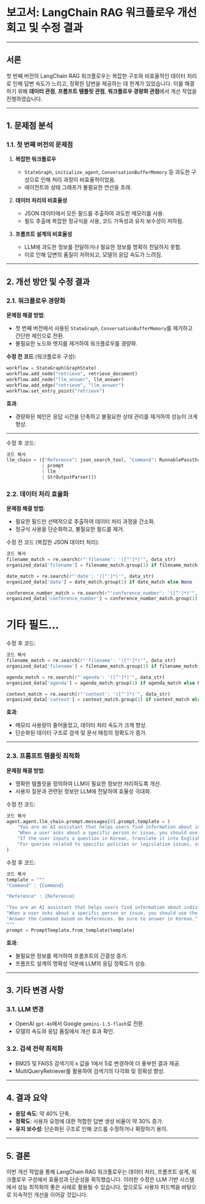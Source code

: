 # **보고서: LangChain RAG 워크플로우 개선 회고 및 수정 결과**

---

## **서론**
첫 번째 버전의 LangChain RAG 워크플로우는 복잡한 구조와 비효율적인 데이터 처리로 인해 답변 속도가 느리고, 정확한 답변을 제공하는 데 한계가 있었습니다. 이를 해결하기 위해 **데이터 관점**, **프롬프트 템플릿 관점**, **워크플로우 경량화 관점**에서 개선 작업을 진행하였습니다.

---

## **1. 문제점 분석**

### **1.1. 첫 번째 버전의 문제점**
1. **복잡한 워크플로우**  
   - `StateGraph`, `initialize_agent`, `ConversationBufferMemory` 등 과도한 구성으로 인해 처리 과정이 비효율적이었음.
   - 에이전트와 상태 그래프가 불필요한 연산을 초래.

2. **데이터 처리의 비효율성**  
   - JSON 데이터에서 모든 필드를 추출하여 과도한 메모리를 사용.
   - 필드 추출에 복잡한 정규식을 사용, 코드 가독성과 유지 보수성이 저하됨.

3. **프롬프트 설계의 비효율성**  
   - LLM에 과도한 정보를 전달하거나 필요한 정보를 명확히 전달하지 못함.
   - 이로 인해 답변의 품질이 저하되고, 모델의 응답 속도가 느려짐.

---

## **2. 개선 방안 및 수정 결과**

### **2.1. 워크플로우 경량화**

**문제점 해결 방법**:  
- 첫 번째 버전에서 사용된 `StateGraph`, `ConversationBufferMemory`를 제거하고 간단한 체인으로 전환.
- 불필요한 노드와 엣지를 제거하여 워크플로우를 경량화.

**수정 전 코드** (워크플로우 구성):
```python
workflow = StateGraph(GraphState)
workflow.add_node("retrieve", retrieve_document)
workflow.add_node("llm_answer", llm_answer)
workflow.add_edge("retrieve", "llm_answer")
workflow.set_entry_point("retrieve")
```

**효과**:  
- 경량화된 체인은 응답 시간을 단축하고 불필요한 상태 관리를 제거하여 성능이 크게 향상.

---

수정 후 코드:

```python
코드 복사
llm_chain = ({"Reference": json_search_tool, "Command": RunnablePassthrough()} 
             | prompt 
             | llm 
             | StrOutputParser())
```

### **2.2. 데이터 처리 효율화**

**문제점 해결 방법**:  
- 필요한 필드만 선택적으로 추출하여 데이터 처리 과정을 간소화.
- 정규식 사용을 단순화하고, 불필요한 필드를 제거.

수정 전 코드 (복잡한 JSON 데이터 처리):

```python
코드 복사
filename_match = re.search(r"'filename': '([^']*)'", data_str)
organized_data['filename'] = filename_match.group(1) if filename_match else None

date_match = re.search(r"'date': '([^']*)'", data_str)
organized_data['date'] = date_match.group(1) if date_match else None

conference_number_match = re.search(r"'conference_number': '([^']*)'", data_str)
organized_data['conference_number'] = conference_number_match.group(1) if conference_number_match else None
```
# 기타 필드...
수정 후 코드:

```python
코드 복사
filename_match = re.search(r"'filename': '([^']*)'", data_str)
organized_data['filename'] = filename_match.group(1) if filename_match else None

agenda_match = re.search(r"'agenda': '([^']*)'", data_str)
organized_data['agenda'] = agenda_match.group(1) if agenda_match else None

context_match = re.search(r"'context': '([^']*)'", data_str)
organized_data['context'] = context_match.group(1) if context_match else None
```
**효과**:  
- 메모리 사용량이 줄어들었고, 데이터 처리 속도가 크게 향상.
- 단순화된 데이터 구조로 검색 및 문서 매칭의 정확도가 증가.

---

### **2.3. 프롬프트 템플릿 최적화**

**문제점 해결 방법**:  
- 명확한 템플릿을 정의하여 LLM이 필요한 정보만 처리하도록 개선.
- 사용자 질문과 관련된 정보만 LLM에 전달하여 효율성 극대화.

수정 전 코드:

```python
코드 복사
agent.agent.llm_chain.prompt.messages[0].prompt.template = (
    "You are an AI assistant that helps users find information about individuals or issues from the National Assembly JSON document. "
    "When a user asks about a specific person or issue, you should use the JSONSearch tool to find meeting information. "
    "If the user inputs a question in Korean, translate it into English before proceeding with the search. "
    "For queries related to specific policies or legislative issues, summarize the discussions in chronological order and by issue. "
)
```
수정 후 코드:

```python
코드 복사
template = """
"Command" : {Command}

"Reference" : {Reference}

"You are an AI assistant that helps users find information about individuals or issues from the National Assembly JSON document. "
"When a user asks about a specific person or issue, you should use the Reference to find meeting information. "
"Answer the Command based on References. Be sure to answer in Korean."
"""
prompt = PromptTemplate.from_template(template)
```

**효과**:  
- 불필요한 정보를 제거하여 프롬프트의 간결성 증가.
- 프롬프트 설계의 명확성 덕분에 LLM의 응답 정확도가 상승.

---

## **3. 기타 변경 사항**

### **3.1. LLM 변경**
- OpenAI `gpt-4o`에서 Google `gemini-1.5-flash`로 전환.
- 모델의 속도와 응답 품질에서 개선 효과 확인.

### **3.2. 검색 전략 최적화**
- BM25 및 FAISS 검색기의 `k` 값을 1에서 5로 변경하여 더 풍부한 결과 제공.
- MultiQueryRetriever를 활용하여 검색기의 다각화 및 정확성 향상.

---

## **4. 결과 요약**
- **응답 속도**: 약 40% 단축.
- **정확도**: 사용자 요청에 대한 적합한 답변 생성 비율이 약 30% 증가.
- **유지 보수성**: 단순화된 구조로 인해 코드를 수정하거나 확장하기 용이.

---

## **5. 결론**
이번 개선 작업을 통해 LangChain RAG 워크플로우는 데이터 처리, 프롬프트 설계, 워크플로우 구성에서 효율성과 단순성을 획득했습니다. 이러한 수정은 LLM 기반 시스템에서 성능 최적화의 좋은 사례로 활용될 수 있습니다. 앞으로도 사용자 피드백을 바탕으로 지속적인 개선을 이어갈 것입니다.
